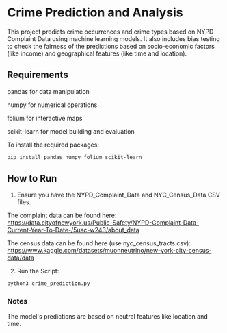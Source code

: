 # Crime Prediction and Analysis

This project predicts crime occurrences and crime types based on NYPD Complaint Data using machine learning models. It also includes bias testing to check the fairness of the predictions based on socio-economic factors (like income) and geographical features (like time and location).

## Requirements

pandas for data manipulation

numpy for numerical operations

folium for interactive maps

scikit-learn for model building and evaluation

To install the required packages:

```bash
pip install pandas numpy folium scikit-learn
```

## How to Run

1. Ensure you have the NYPD_Complaint_Data and NYC_Census_Data CSV files.

The complaint data can be found here: https://data.cityofnewyork.us/Public-Safety/NYPD-Complaint-Data-Current-Year-To-Date-/5uac-w243/about_data

The census data can be found here (use nyc_census_tracts.csv): https://www.kaggle.com/datasets/muonneutrino/new-york-city-census-data/data

2. Run the Script:

```bash
python3 crime_prediction.py
```

### Notes

The model's predictions are based on neutral features like location and time.
